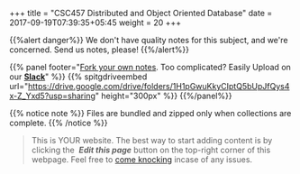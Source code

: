+++
title = "CSC457 Distributed and Object Oriented Database"
date =  2017-09-19T07:39:35+05:45
weight = 20
+++

{{%alert danger%}} We don't have quality notes for this subject, and we're concerned. Send us notes, please!
{{%/alert%}}

{{% panel footer="[Fork your own notes](/8thSem/en/how-to-contribute). Too complicated? Easily Upload on our __[Slack](https://join.slack.com/t/csitauthority/shared_invite/enQtMjgwOTA1NjExMzQ1LTc2Yzg0ODkyNzcxYjkyNzczOTdiMDE1OTIxNzg4MjNkOWJlM2U2MDc3OTBiOGQ4YWE0YTNlNDFkYWE2NjNlOTk)__" %}} 
{{% spitgdriveembed url="https://drive.google.com/drive/folders/1H1pGwuKkyCIptQ5bUpJfQys4x-Z_Yxd5?usp=sharing" height="300px" %}}
{{%/panel%}}

{{% notice note %}}
Files are bundled and zipped only when collections are complete.
{{% /notice %}}

> This is YOUR website. The best way to start adding content is by clicking the <i class="fa fa-code-fork">&nbsp;__Edit this page__</i> button on the top-right corner of this webpage. Feel free to [come knocking](https://m.me/CSITauthority "We're responsive on messenger!") incase of any issues.
